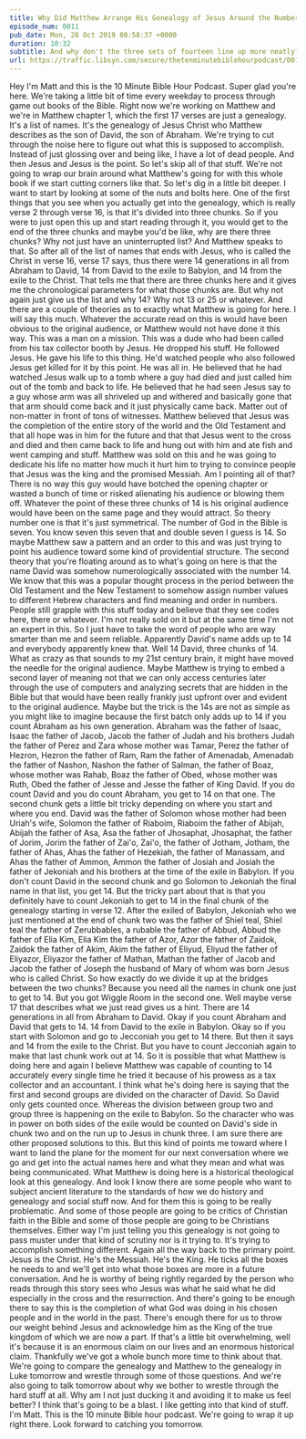 ```yaml
---
title: Why Did Matthew Arrange His Genealogy of Jesus Around the Number 14?
episode_num: 0011
pub_date: Mon, 28 Oct 2019 00:58:37 +0000
duration: 10:32
subtitle: And why don't the three sets of fourteen line up more neatly?
url: https://traffic.libsyn.com/secure/thetenminutebiblehourpodcast/0011_-_Why_Did_Matthew_Arrange_His_Geneology_of_Jesus_Around_the_Number_14x.mp3
---
```


 Hey I'm Matt and this is the 10 Minute Bible Hour Podcast. Super glad you're here. We're taking a little bit of time every weekday to process through game out books of the Bible. Right now we're working on Matthew and we're in Matthew chapter 1, which the first 17 verses are just a genealogy. It's a list of names. It's the genealogy of Jesus Christ who Matthew describes as the son of David, the son of Abraham. We're trying to cut through the noise here to figure out what this is supposed to accomplish. Instead of just glossing over and being like, I have a lot of dead people. And then Jesus and Jesus is the point. So let's skip all of that stuff. We're not going to wrap our brain around what Matthew's going for with this whole book if we start cutting corners like that. So let's dig in a little bit deeper. I want to start by looking at some of the nuts and bolts here. One of the first things that you see when you actually get into the genealogy, which is really verse 2 through verse 16, is that it's divided into three chunks. So if you were to just open this up and start reading through it, you would get to the end of the three chunks and maybe you'd be like, why are there three chunks? Why not just have an uninterrupted list? And Matthew speaks to that. So after all of the list of names that ends with Jesus, who is called the Christ in verse 16, verse 17 says, thus there were 14 generations in all from Abraham to David, 14 from David to the exile to Babylon, and 14 from the exile to the Christ. That tells me that there are three chunks here and it gives me the chronological parameters for what those chunks are. But why not again just give us the list and why 14? Why not 13 or 25 or whatever. And there are a couple of theories as to exactly what Matthew is going for here. I will say this much. Whatever the accurate read on this is would have been obvious to the original audience, or Matthew would not have done it this way. This was a man on a mission. This was a dude who had been called from his tax collector booth by Jesus. He dropped his stuff. He followed Jesus. He gave his life to this thing. He'd watched people who also followed Jesus get killed for it by this point. He was all in. He believed that he had watched Jesus walk up to a tomb where a guy had died and just called him out of the tomb and back to life. He believed that he had seen Jesus say to a guy whose arm was all shriveled up and withered and basically gone that that arm should come back and it just physically came back. Matter out of non-matter in front of tons of witnesses. Matthew believed that Jesus was the completion of the entire story of the world and the Old Testament and that all hope was in him for the future and that that Jesus went to the cross and died and then came back to life and hung out with him and ate fish and went camping and stuff. Matthew was sold on this and he was going to dedicate his life no matter how much it hurt him to trying to convince people that Jesus was the king and the promised Messiah. Am I pointing all of that? There is no way this guy would have botched the opening chapter or wasted a bunch of time or risked alienating his audience or blowing them off. Whatever the point of these three chunks of 14 is his original audience would have been on the same page and they would attract. So theory number one is that it's just symmetrical. The number of God in the Bible is seven. You know seven this seven that and double seven I guess is 14. So maybe Matthew saw a pattern and an order to this and was just trying to point his audience toward some kind of providential structure. The second theory that you're floating around as to what's going on here is that the name David was somehow numerologically associated with the number 14. We know that this was a popular thought process in the period between the Old Testament and the New Testament to somehow assign number values to different Hebrew characters and find meaning and order in numbers. People still grapple with this stuff today and believe that they see codes here, there or whatever. I'm not really sold on it but at the same time I'm not an expert in this. So I just have to take the word of people who are way smarter than me and seem reliable. Apparently David's name adds up to 14 and everybody apparently knew that. Well 14 David, three chunks of 14. What as crazy as that sounds to my 21st century brain, it might have moved the needle for the original audience. Maybe Matthew is trying to embed a second layer of meaning not that we can only access centuries later through the use of computers and analyzing secrets that are hidden in the Bible but that would have been really frankly just upfront over and evident to the original audience. Maybe but the trick is the 14s are not as simple as you might like to imagine because the first batch only adds up to 14 if you count Abraham as his own generation. Abraham was the father of Isaac, Isaac the father of Jacob, Jacob the father of Judah and his brothers Judah the father of Perez and Zara whose mother was Tamar, Perez the father of Hezron, Hezron the father of Ram, Ram the father of Amenadab, Amenadab the father of Nashon, Nashon the father of Salman, the father of Boaz, whose mother was Rahab, Boaz the father of Obed, whose mother was Ruth, Obed the father of Jesse and Jesse the father of King David. If you do count David and you do count Abraham, you get to 14 on that one. The second chunk gets a little bit tricky depending on where you start and where you end. David was the father of Solomon whose mother had been Uriah's wife, Solomon the father of Riaboim, Riaboim the father of Abijah, Abijah the father of Asa, Asa the father of Jhosaphat, Jhosaphat, the father of Jorim, Jorim the father of Zai'o, Zai'o, the father of Jotham, Jotham, the father of Ahas, Ahas the father of Hezekiah, the father of Manassam, and Ahas the father of Ammon, Ammon the father of Josiah and Josiah the father of Jekoniah and his brothers at the time of the exile in Babylon. If you don't count David in the second chunk and go Solomon to Jekoniah the final name in that list, you get 14. But the tricky part about that is that you definitely have to count Jekoniah to get to 14 in the final chunk of the genealogy starting in verse 12. After the exiled of Babylon, Jekoniah who we just mentioned at the end of chunk two was the father of Shiel teal, Shiel teal the father of Zerubbables, a rubable the father of Abbud, Abbud the father of Elia Kim, Elia Kim the father of Azor, Azor the father of Zaidok, Zaidok the father of Akim, Akim the father of Eliyud, Eliyud the father of Eliyazor, Eliyazor the father of Mathan, Mathan the father of Jacob and Jacob the father of Joseph the husband of Mary of whom was born Jesus who is called Christ. So how exactly do we divide it up at the bridges between the two chunks? Because you need all the names in chunk one just to get to 14. But you got Wiggle Room in the second one. Well maybe verse 17 that describes what we just read gives us a hint. There are 14 generations in all from Abraham to David. Okay if you count Abraham and David that gets to 14. 14 from David to the exile in Babylon. Okay so if you start with Solomon and go to Jecconiah you get to 14 there. But then it says and 14 from the exile to the Christ. But you have to count Jecconiah again to make that last chunk work out at 14. So it is possible that what Matthew is doing here and again I believe Matthew was capable of counting to 14 accurately every single time he tried it because of his prowess as a tax collector and an accountant. I think what he's doing here is saying that the first and second groups are divided on the character of David. So David only gets counted once. Whereas the division between group two and group three is happening on the exile to Babylon. So the character who was in power on both sides of the exile would be counted on David's side in chunk two and on the run up to Jesus in chunk three. I am sure there are other proposed solutions to this. But this kind of points me toward where I want to land the plane for the moment for our next conversation where we go and get into the actual names here and what they mean and what was being communicated. What Matthew is doing here is a historical theological look at this genealogy. And look I know there are some people who want to subject ancient literature to the standards of how we do history and genealogy and social stuff now. And for them this is going to be really problematic. And some of those people are going to be critics of Christian faith in the Bible and some of those people are going to be Christians themselves. Either way I'm just telling you this genealogy is not going to pass muster under that kind of scrutiny nor is it trying to. It's trying to accomplish something different. Again all the way back to the primary point. Jesus is the Christ. He's the Messiah. He's the King. He ticks all the boxes he needs to and we'll get into what those boxes are more in a future conversation. And he is worthy of being rightly regarded by the person who reads through this story sees who Jesus was what he said what he did especially in the cross and the resurrection. And there's going to be enough there to say this is the completion of what God was doing in his chosen people and in the world in the past. There's enough there for us to throw our weight behind Jesus and acknowledge him as the King of the true kingdom of which we are now a part. If that's a little bit overwhelming, well it's because it is an enormous claim on our lives and an enormous historical claim. Thankfully we've got a whole bunch more time to think about that. We're going to compare the genealogy and Matthew to the genealogy in Luke tomorrow and wrestle through some of those questions. And we're also going to talk tomorrow about why we bother to wrestle through the hard stuff at all. Why am I not just ducking it and avoiding it to make us feel better? I think that's going to be a blast. I like getting into that kind of stuff. I'm Matt. This is the 10 minute Bible hour podcast. We're going to wrap it up right there. Look forward to catching you tomorrow.